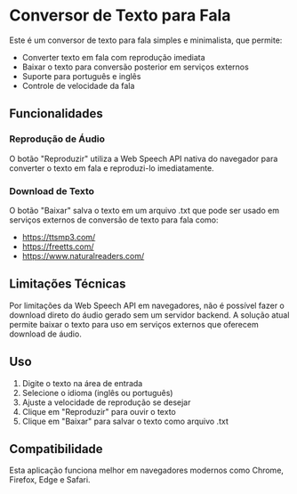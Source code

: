 # Conversor de Texto para Fala

Este é um conversor de texto para fala simples e minimalista, que permite:

- Converter texto em fala com reprodução imediata
- Baixar o texto para conversão posterior em serviços externos
- Suporte para português e inglês
- Controle de velocidade da fala

## Funcionalidades

### Reprodução de Áudio
O botão "Reproduzir" utiliza a Web Speech API nativa do navegador para converter o texto em fala e reproduzi-lo imediatamente.

### Download de Texto
O botão "Baixar" salva o texto em um arquivo .txt que pode ser usado em serviços externos de conversão de texto para fala como:
- https://ttsmp3.com/
- https://freetts.com/
- https://www.naturalreaders.com/

## Limitações Técnicas

Por limitações da Web Speech API em navegadores, não é possível fazer o download direto do áudio gerado sem um servidor backend. A solução atual permite baixar o texto para uso em serviços externos que oferecem download de áudio.

## Uso

1. Digite o texto na área de entrada
2. Selecione o idioma (inglês ou português)
3. Ajuste a velocidade de reprodução se desejar
4. Clique em "Reproduzir" para ouvir o texto
5. Clique em "Baixar" para salvar o texto como arquivo .txt

## Compatibilidade

Esta aplicação funciona melhor em navegadores modernos como Chrome, Firefox, Edge e Safari.
